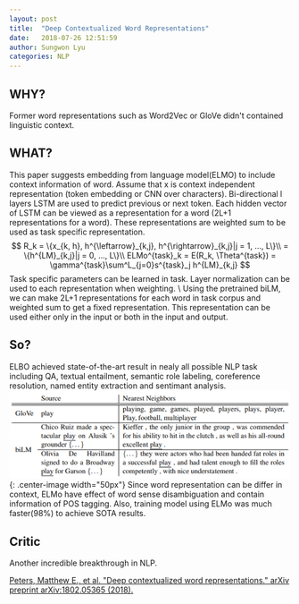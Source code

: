 ```yaml
---
layout: post
title:  "Deep Contextualized Word Representations"
date:   2018-07-26 12:51:59
author: Sungwon Lyu
categories: NLP
---
```


## WHY? 
Former word representations such as Word2Vec or GloVe didn't contained linguistic context. 

## WHAT?
This paper suggests embedding from language model(ELMO) to include context information of word. Assume that x is context independent representation (token embedding or CNN over characters). Bi-directional l layers LSTM are used to predict previous or next token. Each hidden vector of LSTM can be viewed as a representation for a word (2L+1 representations for a word). These representations are weighted sum to be used as task specific representation. 
$$
R_k = \{x_{k, h}, h^{\leftarrow}_{k,j}, h^{\rightarrow}_{k,j}|j = 1, ..., L\}\\
= \{h^{LM}_{k,j}|j = 0, ..., L\}\\
ELMo^{task}_k = E(R_k, \Theta^{task}) = \gamma^{task}\sum^L_{j=0}s^{task}_j h^{LM}_{k,j}
$$
Task specific parameters can be learned in task. Layer normalization can be used to each representation when weighting. \\
Using the pretrained biLM, we can make 2L+1 representations for each word in task corpus and weighted sum to get a fixed representation. This representation can be used either only in the input or both in the input and output. 

## So?
ELBO achieved state-of-the-art result in nealy all possible NLP task including QA, textual entailment, semantic role labeling, coreference resolution, named entity extraction and sentimant analysis. 
![image](/assets/images/elmo.png){: .center-image width="50px"}
Since word representation can be differ in context, ELMo have effect of word sense disambiguation and contain information of POS tagging. Also, training model using ELMo was much faster(98%) to achieve SOTA results. 

## Critic
Another incredible breakthrough in NLP.

[Peters, Matthew E., et al. "Deep contextualized word representations." arXiv preprint arXiv:1802.05365 (2018).](https://arxiv.org/abs/1802.05365)